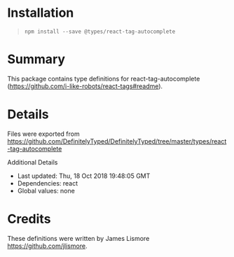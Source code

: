 # Installation
> `npm install --save @types/react-tag-autocomplete`

# Summary
This package contains type definitions for react-tag-autocomplete (https://github.com/i-like-robots/react-tags#readme).

# Details
Files were exported from https://github.com/DefinitelyTyped/DefinitelyTyped/tree/master/types/react-tag-autocomplete

Additional Details
 * Last updated: Thu, 18 Oct 2018 19:48:05 GMT
 * Dependencies: react
 * Global values: none

# Credits
These definitions were written by James Lismore <https://github.com/jlismore>.

